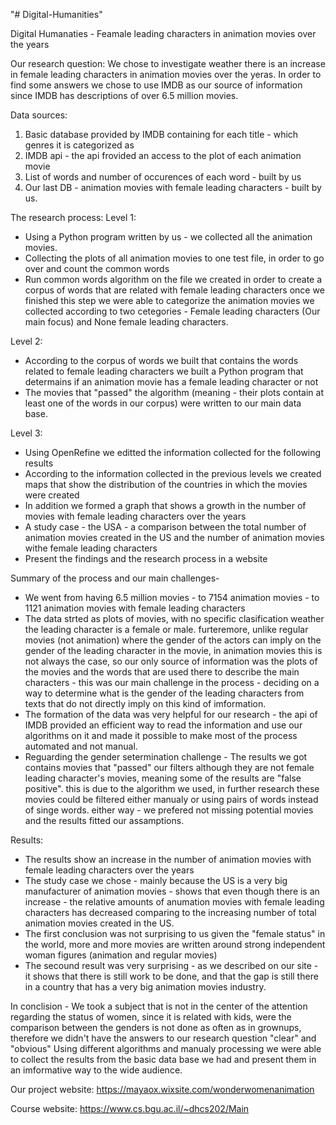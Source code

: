 "# Digital-Humanities" 

Digital Humanaties - Feamale leading characters in animation movies over the years

Our research question:
We chose to investigate weather there is an increase in female leading characters in animation movies over the yeras.
In order to find some answers we chose to use IMDB as our source of information since IMDB has descriptions of over 6.5 million movies.

Data sources:
1. Basic database provided by IMDB containing for each title - which genres it is categorized as
2. IMDB api - the api frovided an access to the plot of each animation movie
3. List of words and number of occurences of each word - built by us
3. Our last DB - animation movies with female leading characters - built by us.

The research process:
Level 1:
- Using a Python program written by us - we collected all the animation movies.
- Collecting the plots of all animation movies to one test file, in order to go over and count the common words
- Run common words algorithm on the file we created in order to create a corpus of words that are related with female leading characters
once we finished this step we were able to categorize the animation movies we collected according to two cetegories - Female leading characters (Our main focus) and None female leading characters.

Level 2:
- According to the corpus of words we built that contains the words related to female leading characters we built a Python program that determains if an animation movie has a female leading character or not
- The movies that "passed" the algorithm (meaning - their plots contain at least one of the words in our corpus) were written to our main data base.

Level 3:
- Using OpenRefine we editted the information collected for the following results
- According to the information collected in the previous levels we created maps that show the distribution of the countries in which the movies were created
- In addition we formed a graph that shows a growth in the number of movies with female leading characters over the years
- A study case - the USA - a comparison between the total number of animation movies created in the US and the number of animation movies withe female leading characters
- Present the findings and the research process in a website

Summary of the process and our main challenges- 
- We went from having 6.5 million movies - to 7154 animation movies - to 1121 animation movies with female leading characters
- The data strted as plots of movies, with no specific clasification weather the leading character is a female or male. 
furteremore, unlike regular movies (not animation) where the gender of the actors can imply on the gender of the leading character in the movie, in animation movies this is not always the case, so our only source of information was the plots of the movies and the words that are used there to describe the main characters - this was our main challenge in the process - deciding on a way to determine what is the gender of the leading characters from texts that do not directly imply on this kind of imformation.
- The formation of the data was very helpful for our research - the api of IMDB provided an efficient way to read the information and use our algorithms on it and made it possible to make most of the process automated and not manual.
- Reguarding the gender setermination challenge - The results we got contains movies that "passed" our filters although they are not female leading character's movies, meaning some of the results are "false positive". this is due to the algorithm we used, in further research these movies could be filtered either manualy or using pairs of words instead of singe words. either way - we prefered not missing potential movies and the results fitted our assamptions.

Results:
- The results show an increase in the number of animation movies with female leading characters over the years
- The study case we chose - mainly because the US is a very big manufacturer of animation movies - shows that even though there is an increase - the relative amounts of anumation movies with female leading characters has decreased comparing to the increasing number of total animation movies created in the US.
- The first conclusion was not surprising to us given the "female status" in the world, more and more movies are written around strong independent woman figures (animation and regular movies)
- The secound result was very surprising - as we described on our site - it shows that there is still work to be done, and that the gap is still there in a country that has a very big animation movies industry.

In conclision - 
We took a subject that is not in the center of the attention regarding the status of women, since it is related with kids, were the comparison between the genders is not done as often as in grownups, therefore we didn't have the answers to our research question "clear" and "obvious"
Using different algorithms and manualy processing we were able to collect the results from the basic data base we had and present them in an imformative way to the wide audience.

Our project website:
https://mayaox.wixsite.com/wonderwomenanimation

Course website:
https://www.cs.bgu.ac.il/~dhcs202/Main



